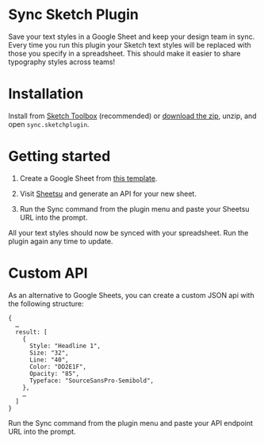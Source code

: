# Sync Sketch Plugin
Save your text styles in a Google Sheet and keep your design team in sync. Every time you run this plugin your Sketch text styles will be replaced with those you specify in a spreadsheet. This should make it easier to share typography styles across teams!

# Installation
Install from [Sketch Toolbox](http://sketchtoolbox.com/) (recommended) or [download the zip](https://github.com/nolastan/sync.sketchplugin/releases/download/1.0/sync.sketchplugin.zip), unzip, and open `sync.sketchplugin`.

# Getting started

1. Create a Google Sheet from [this template](https://drive.google.com/previewtemplate?id=17q6GOMM1X6kkvgeL3LeGkRr4C2vOhpM_JiQUWxbBtew&mode=public).

2. Visit [Sheetsu](http://sheetsu.com/) and generate an API for your new sheet.

3. Run the Sync command from the plugin menu and paste your Sheetsu URL into the prompt.

All your text styles should now be synced with your spreadsheet. Run the plugin again any time to update.

# Custom API
As an alternative to Google Sheets, you can create a custom JSON api with the following structure:
```
{
  …
  result: [
    {
      Style: "Headline 1",
      Size: "32",
      Line: "40",
      Color: "DD2E1F",
      Opacity: "85",
      Typeface: "SourceSansPro-Semibold",
    },
    …
  ]
}
```
Run the Sync command from the plugin menu and paste your API endpoint URL into the prompt.
